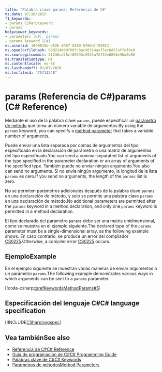 ```yaml
---
title: 'Palabra clave params: Referencia de C#'
ms.date: 07/20/2015
f1_keywords:
- params_CSharpKeyword
- params
helpviewer_keywords:
- parameters [C#], params
- params keyword [C#]
ms.assetid: 1690815e-b52b-4967-8380-5780aff08012
ms.openlocfilehash: 90d224080f607cbac96514aaf5ac6d67affef9e0
ms.sourcegitcommit: 5f236cd78cf09593c8945a7d753e0850e96a0b80
ms.translationtype: HT
ms.contentlocale: es-ES
ms.lasthandoff: 01/07/2020
ms.locfileid: "75713240"
---
```

# <a name="params-c-reference"></a><span data-ttu-id="247da-102">params (Referencia de C#)</span><span class="sxs-lookup"><span data-stu-id="247da-102">params (C# Reference)</span></span>

<span data-ttu-id="247da-103">Mediante el uso de la palabra clave `params`, puede especificar un [parámetro de método](method-parameters.md) que toma un número variable de argumentos.</span><span class="sxs-lookup"><span data-stu-id="247da-103">By using the `params` keyword, you can specify a [method parameter](method-parameters.md) that takes a variable number of arguments.</span></span>

<span data-ttu-id="247da-104">Puede enviar una lista separada por comas de argumentos del tipo especificado en la declaración de parámetro o una matriz de argumentos del tipo especificado.</span><span class="sxs-lookup"><span data-stu-id="247da-104">You can send a comma-separated list of arguments of the type specified in the parameter declaration or an array of arguments of the specified type.</span></span> <span data-ttu-id="247da-105">También puede no enviar ningún argumento.</span><span class="sxs-lookup"><span data-stu-id="247da-105">You also can send no arguments.</span></span> <span data-ttu-id="247da-106">Si no envía ningún argumento, la longitud de la lista `params` es cero.</span><span class="sxs-lookup"><span data-stu-id="247da-106">If you send no arguments, the length of the `params` list is zero.</span></span>

<span data-ttu-id="247da-107">No se permiten parámetros adicionales después de la palabra clave `params` en una declaración de método, y solo se permite una palabra clave `params` en una declaración de método.</span><span class="sxs-lookup"><span data-stu-id="247da-107">No additional parameters are permitted after the `params` keyword in a method declaration, and only one `params` keyword is permitted in a method declaration.</span></span>

<span data-ttu-id="247da-108">El tipo declarado del parámetro `params` debe ser una matriz unidimensional, como se muestra en el ejemplo siguiente.</span><span class="sxs-lookup"><span data-stu-id="247da-108">The declared type of the `params` parameter must be a single-dimensional array, as the following example shows.</span></span> <span data-ttu-id="247da-109">En caso contrario, se produce un error del compilador [CS0225](../../misc/cs0225.md).</span><span class="sxs-lookup"><span data-stu-id="247da-109">Otherwise, a compiler error [CS0225](../../misc/cs0225.md) occurs.</span></span>

## <a name="example"></a><span data-ttu-id="247da-110">Ejemplo</span><span class="sxs-lookup"><span data-stu-id="247da-110">Example</span></span>

<span data-ttu-id="247da-111">En el ejemplo siguiente se muestran varias maneras de enviar argumentos a un parámetro `params`.</span><span class="sxs-lookup"><span data-stu-id="247da-111">The following example demonstrates various ways in which arguments can be sent to a `params` parameter.</span></span>

[!code-csharp[csrefKeywordsMethodParams#5](~/samples/snippets/csharp/VS_Snippets_VBCSharp/csrefKeywordsMethodParams/CS/csrefKeywordsMethodParams.cs#5)] 

## <a name="c-language-specification"></a><span data-ttu-id="247da-112">Especificación del lenguaje C#</span><span class="sxs-lookup"><span data-stu-id="247da-112">C# language specification</span></span>

[!INCLUDE[CSharplangspec](~/includes/csharplangspec-md.md)]

## <a name="see-also"></a><span data-ttu-id="247da-113">Vea también</span><span class="sxs-lookup"><span data-stu-id="247da-113">See also</span></span>

- [<span data-ttu-id="247da-114">Referencia de C#</span><span class="sxs-lookup"><span data-stu-id="247da-114">C# Reference</span></span>](../index.md)
- [<span data-ttu-id="247da-115">Guía de programación de C#</span><span class="sxs-lookup"><span data-stu-id="247da-115">C# Programming Guide</span></span>](../../programming-guide/index.md)
- [<span data-ttu-id="247da-116">Palabras clave de C#</span><span class="sxs-lookup"><span data-stu-id="247da-116">C# Keywords</span></span>](index.md)
- [<span data-ttu-id="247da-117">Parámetros de métodos</span><span class="sxs-lookup"><span data-stu-id="247da-117">Method Parameters</span></span>](method-parameters.md)
